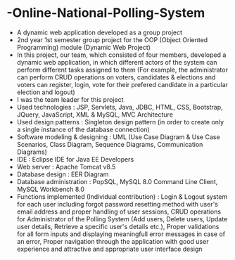 # -Online-National-Polling-System

- A dynamic web application developed as a group project
- 2nd year 1st semester group project for the OOP (Object Oriented Programming) module (Dynamic Web Project)
- In this project, our team, which consisted of four members, developed a dynamic web application, in which different actors of the system can perform different tasks assigned to them (For example, the administrator can perform CRUD operations on voters, candidates & elections and voters can register, login, vote for their prefered candidate in a particular election and logout)
- I was the team leader for this project
- Used technologies : JSP, Servlets, Java, JDBC, HTML, CSS, Bootstrap, JQuery, JavaScript, XML & MySQL, MVC Architecture
- Used design patterns : Singleton design pattern (in order to create only a single instance of the database connection)
- Software modeling & designing : UML (Use Case Diagram & Use Case Scenarios, Class Diagram, Sequence Diagrams, Communication Diagrams)
- IDE : Eclipse IDE for Java EE Developers
- Web server : Apache Tomcat v8.5
- Database design : EER Diagram
- Database administration : PopSQL, MySQL 8.0 Command Line Client, MySQL Workbench 8.0
- Functions implemented (Individual contribution) : Login & Logout system for each user including forgot password resetting method with user's email address and proper handling of user sessions, CRUD operations for Administrator of the Polling System (Add users, Delete users, Update user details, Retrieve a specific user's details etc.), Proper validations for all form inputs and displaying meaningfull error messages in case of an error, Proper navigation through the application with good user experience and attractive and appropriate user interface design

